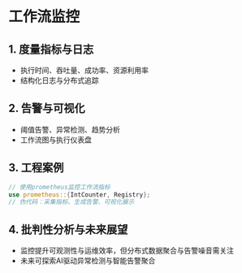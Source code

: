 # 工作流监控

## 1. 度量指标与日志

- 执行时间、吞吐量、成功率、资源利用率
- 结构化日志与分布式追踪

## 2. 告警与可视化

- 阈值告警、异常检测、趋势分析
- 工作流图与执行仪表盘

## 3. 工程案例

```rust
// 使用prometheus监控工作流指标
use prometheus::{IntCounter, Registry};
// 伪代码：采集指标、生成告警、可视化展示
```

## 4. 批判性分析与未来展望

- 监控提升可观测性与运维效率，但分布式数据聚合与告警噪音需关注
- 未来可探索AI驱动异常检测与智能告警聚合
